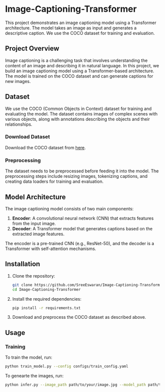 # Image-Captioning-Transformer

This project demonstrates an image captioning model using a Transformer architecture. The model takes an image as input and generates a descriptive caption. We use the COCO dataset for training and evaluation.

## Project Overview

Image captioning is a challenging task that involves understanding the content of an image and describing it in natural language. In this project, we build an image captioning model using a Transformer-based architecture. The model is trained on the COCO dataset and can generate captions for new images.

## Dataset

We use the COCO (Common Objects in Context) dataset for training and evaluating the model. The dataset contains images of complex scenes with various objects, along with annotations describing the objects and their relationships.

### Download Dataset

Download the COCO dataset from [here](http://cocodataset.org/#download).

### Preprocessing

The dataset needs to be preprocessed before feeding it into the model. The preprocessing steps include resizing images, tokenizing captions, and creating data loaders for training and evaluation.

## Model Architecture

The image captioning model consists of two main components:
1. **Encoder**: A convolutional neural network (CNN) that extracts features from the input image.
2. **Decoder**: A Transformer model that generates captions based on the extracted image features.

The encoder is a pre-trained CNN (e.g., ResNet-50), and the decoder is a Transformer with self-attention mechanisms.

## Installation

1. Clone the repository:
    ```bash
    git clone https://github.com/SreeEswaran/Image-Captioning-Transformer.git
    cd Image-Captioning-Transformer
    ```

2. Install the required dependencies:
    ```bash
    pip install -r requirements.txt
    ```

3. Download and preprocess the COCO dataset as described above.

## Usage

### Training

To train the model, run:
```bash
python train_model.py --config configs/train_config.yaml
```
<!--python train_model.py --config configs/train_config.yaml-->


To genearte the images, run:
```bash
python infer.py --image_path path/to/your/image.jpg --model_path path/to/saved/model.pth
```
